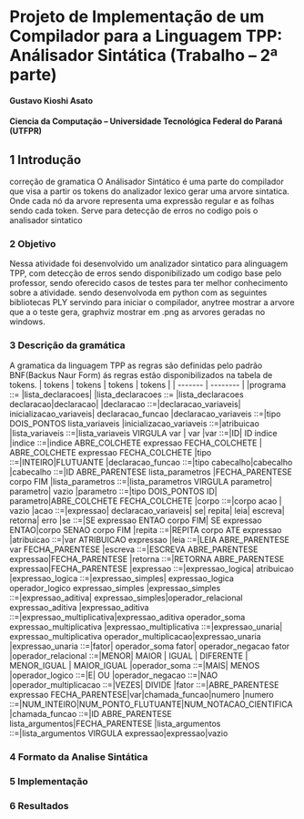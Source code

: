 # Projeto de Implementação de um Compilador para a Linguagem TPP: Análisador Sintática (Trabalho – 2ª parte)
#### Gustavo Kioshi Asato
#### Ciencia da Computação – Universidade Tecnológica Federal do Paraná (UTFPR)
## 1 Introdução
correção de gramatica
O Análisador Sintático é uma parte do compilador que visa a partir os tokens do analizador lexico gerar uma arvore sintatica. Onde cada nó da arvore representa uma expressão regular e as folhas sendo cada token. Serve  para detecção de erros no codigo pois o analisador sintatico 
### 2 Objetivo
Nessa atividade foi desenvolvido um analizador sintatico para alinguagem TPP, com detecção de erros sendo disponibilizado um codigo base pelo professor, sendo oferecido casos de testes para ter melhor conhecimento sobre a atividade. sendo desenvolvoda em python com as seguintes bibliotecas PLY servindo para iniciar o compilador, anytree mostrar a arvore que a o teste gera, graphviz mostrar em .png as arvores geradas no windows.
### 3 Descrição da gramática
A gramatica da linguagem TPP as regras são definidas pelo padrão BNF(Backus Naur Form) ás regras estão disponibilizados na tabela de tokens.
| tokens  | tokens   | tokens   | tokens   |
| ------- | -------- |
|programa ::= |lista_declaracoes|
|lista_declaracoes ::= |lista_declaracoes declaracao|declaracao|
|declaracao ::=|declaracao_variaveis| inicializacao_variaveis| declaracao_funcao
|declaracao_variaveis ::=|tipo DOIS_PONTOS lista_variaveis
|inicializacao_variaveis ::=|atribuicao
|lista_variaveis ::=|lista_variaveis VIRGULA var | var
|var ::=|ID| ID indice
|indice ::=|indice ABRE_COLCHETE expressao FECHA_COLCHETE | ABRE_COLCHETE expressao FECHA_COLCHETE
|tipo ::=|INTEIRO|FLUTUANTE
|declaracao_funcao ::=|tipo cabecalho|cabecalho
|cabecalho ::=|ID ABRE_PARENTESE lista_parametros |FECHA_PARENTESE corpo FIM
|lista_parametros ::=|lista_parametros VIRGULA parametro| parametro| vazio
|parametro ::=|tipo DOIS_PONTOS ID|  parametro|ABRE_COLCHETE FECHA_COLCHETE
|corpo ::=|corpo acao | vazio 
|acao ::=|expressao| declaracao_variaveis| se| repita| leia| escreva| retorna| erro
|se ::=|SE expressao ENTAO corpo FIM| SE expressao ENTAO|corpo SENAO corpo FIM
|repita ::=|REPITA corpo ATE expressao
|atribuicao ::=|var ATRIBUICAO expressao
|leia ::=|LEIA ABRE_PARENTESE var FECHA_PARENTESE
|escreva ::=|ESCREVA ABRE_PARENTESE expressao|FECHA_PARENTESE
|retorna ::=|RETORNA ABRE_PARENTESE expressao|FECHA_PARENTESE
|expressao ::=|expressao_logica| atribuicao
|expressao_logica ::=|expressao_simples| expressao_logica operador_logico expressao_simples
|expressao_simples ::=|expressao_aditiva| expressao_simples|operador_relacional expressao_aditiva
|expressao_aditiva ::=|expressao_multiplicativa|expressao_aditiva operador_soma expressao_multiplicativa
|expressao_multiplicativa ::=|expressao_unaria| expressao_multiplicativa operador_multiplicacao|expressao_unaria
|expressao_unaria ::=|fator| operador_soma fator| operador_negacao fator
|operador_relacional ::=|MENOR| MAIOR | IGUAL | DIFERENTE | MENOR_IGUAL | MAIOR_IGUAL
|operador_soma ::=|MAIS| MENOS
|operador_logico ::=|E| OU
|operador_negacao ::=|NAO
|operador_multiplicacao ::=|VEZES| DIVIDE
|fator ::=|ABRE_PARENTESE expressao FECHA_PARENTESE|var|chamada_funcao|numero
|numero ::=|NUM_INTEIRO|NUM_PONTO_FLUTUANTE|NUM_NOTACAO_CIENTIFICA
|chamada_funcao ::=|ID ABRE_PARENTESE lista_argumentos|FECHA_PARENTESE
|lista_argumentos  ::=|lista_argumentos VIRGULA expressao|expressao|vazio


### 4 Formato da Analise Sintática
### 5 Implementação
### 6 Resultados
